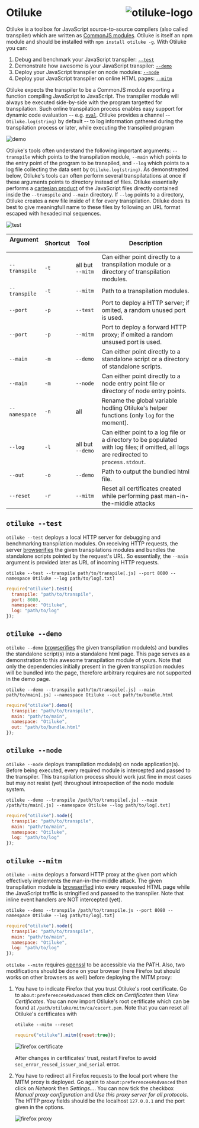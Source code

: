 # Otiluke <img src="img/otiluke.png" align="right" alt="otiluke-logo" title="Resilient Sphere of Otiluke">

Otiluke is a toolbox for JavaScript source-to-source compilers (also called transpiler) which are written as [CommonJS modules](http://www.commonjs.org/).
Otiluke is itself an npm module and should be installed with `npm install otiluke -g`.
With Otiluke you can:

1. Debug and benchmark your JavaScript transpiler: [`--test`](#otiluke---test)
2. Demonstrate how awesome is your JavaScript transpiler: [`--demo`](#otiluke---demo)
3. Deploy your JavaScript transpiler on node modules: [`--node`](#otiluke---node)
4. Deploy your JavaScript transpiler on online HTML pages: [`--mitm`](#otiluke---node)

Otiluke expects the transpiler to be a CommonJS module exporting a function compiling JavaScript to JavaScript.
The transpiler module will always be executed side-by-side with the program targetted for transpilation.
Such online transpilation process enables easy support for dynamic code evaluation -- e.g. [`eval`](https://developer.mozilla.org/en-US/docs/Web/JavaScript/Reference/Global_Objects/eval).
Otiluke provides a channel -- `Otiluke.log(string)` by default -- to log information gathered during the transpilation process or later, while executing the transpiled program

<img src="img/demo.png" align="center" alt="demo" title="Otiluke's demo tool"/>

Otiluke's tools often understand the following important arguments:
`--transpile` which points to the transpilation module,
`--main` which points to the entry point of the program to be transpiled,
and `--log` which points to a log file collecting the data sent by `Otiluke.log(string)`.
As demonstreated below, Otiluke's tools can often perform several transpilatations at once if these arguments points to directory instead of files.
Otiluke essentially performs a [cartesian product](https://en.wikipedia.org/wiki/Cartesian_product) of the JavaScript files directly contained inside the `--transpile` and `--main` directory.
If `--log` points to a directory, Otiluke creates a new file inside of it for every transpilation.
Otiluke does its best to give meaningfull name to these files by following an URL format escaped with hexadecimal sequences.

<img src="img/test.png" align="center" alt="test" title="Otiluke's test tool"/>

Argument &nbsp;| Shortcut | Tool&nbsp;&nbsp;&nbsp; | Description
--------------|----------|-------------------|-----------------------------------------------------------------------------------------------------------------------------------------------
`--transpile` | `-t`     | all but `--mitm`  | Can either point directly to a transpilation module or a directory of transpilation modules.
`--transpile` | `-t`     | `--mitm`          | Path to a transpilation modules.
`--port`      | `-p`     | `--test`          | Port to deploy a HTTP server; if omited, a random unused port is used.
`--port`      | `-p`     | `--mitm`          | Port to deploy a forward HTTP proxy; if omited a random unsused port is used. 
`--main`      | `-m`     | `--demo`          | Can either point directly to a standalone script or a directory of standalone scripts.
`--main`      | `-m`     | `--node`          | Can either point directly to a node entry point file or directory of node entry points.
`--namespace` | `-n`     | all               | Rename the global variable hodling Otiluke's helper functions (only `log` for the moment).
`--log`       | `-l`     | all but `--demo`  | Can either point to a log file or a directory to be populated with log files; if omitted, all logs are redirected to `process.stdout`.
`--out`       | `-o`     | `--demo`          | Path to output the bundled html file.
`--reset`     | `-r`     | `--mitm`          | Reset all certificates created while performing past man-in-the-middle attacks 

## `otiluke --test`

`otiluke --test` deploys a local HTTP server for debugging and benchmarking transpilation modules. 
On receiving HTTP requests, the server [browserifies](http://browserify.org/) the given transpilations modules and bundles the standalone scripts pointed by the request's URL.
So essentially, the `--main` argument is provided later as URL of incoming HTTP requests.

```shell
otiluke --test --transpile path/to/transpile[.js] --port 8080 --namespace Otiluke --log path/to/log[.txt] 
```
```javascript
require("otiluke").test({
  transpile: "path/to/transpile",
  port: 8080,
  namespace: "Otiluke",
  log: "path/to/log"
});
```

## `otiluke --demo`

`otiluke --demo` [browserifies](http://browserify.org/) the given transpilation module(s) and bundles the standalone script(s) into a standalone html page.
This page serves as a demonstration to this awesome transpilation module of yours.
Note that only the dependencies initially present in the given transpilation modules will be bundled into the page, therefore arbitrary requires are not supported in the demo page.

```shell
otiluke --demo --transpile path/to/transpile[.js] --main path/to/main[.js] --namespace Otiluke --out path/to/bundle.html
```
```javascript
require("otiluke").demo({
  transpile: "path/to/transpile",
  main: "path/to/main",
  namespace: "Otiluke",
  out: "path/to/bundle.html"
});
```

## `otiluke --node`

`otiluke --node` deploys transpilation module(s) on node application(s).
Before being executed, every required module is intercepted and passed to the transpiler.
This transpilation process should work just fine in most cases but may not resist (yet) throughout introspection of the node module system.

```shell
otiluke --demo --transpile /path/to/transpile[.js] --main /path/to/main[.js] --namespace Otiluke --log path/to/log[.txt]
```
```javascript
require("otiluke").node({
  transpile: "path/to/transpile",
  main: "path/to/main",
  namespace: "Otiluke",
  log: "path/to/log"
});
```

## `otiluke --mitm`

`otiluke --mitm` deploys a forward HTTP proxy at the given port which effectively implements the man-in-the-middle attack.
The given transpilation module is [browserified](http://browserify.org/) into every requested HTML page while the JavaScript traffic is stringified and passed to the transpiler.
Note that inline event handlers are NOT intercepted (yet).

```shell
otiluke --demo --transpile /path/to/transpile.js --port 8080 --namespace Otiluke --log path/to/log[.txt]
```
```javascript
require("otiluke").node({
  transpile: "path/to/transpile",
  main: "path/to/main",
  namespace: "Otiluke",
  log: "path/to/log"
});
```

`otiluke --mitm` requires [openssl](https://www.openssl.org/) to be accessible via the PATH.
Also, two modifications should be done on your browser (here Firefox but should works on other browsers as well) before deploying the MITM proxy:

1. You have to indicate Firefox that you trust Otiluke's root certificate.
   Go to `about:preferences#advanced` then click on *Certificates* then *View Certificates*.
   You can now import Otiluke's root certificate which can be found at `/path/otiluke/mitm/ca/cacert.pem`.
   Note that you can reset all Otiluke's certificates with

    ```shell
    otiluke --mitm --reset
    ```
    ```javascript
    require("otiluke").mitm({reset:true});
    ```

   <img src="img/firefox-cert.png" align="center" alt="firefox certificate" title="Firefox's certificate"/>

   After changes in certificates' trust, restart Firefox to avoid `sec_error_reused_issuer_and_serial` error.

2. You have to redirect all Firefox requests to the local port where the MITM proxy is deployed.
   Go again to `about:preferences#advanced` then click on *Network* then *Settings...*.
   You can now tick the checkbox *Manual proxy configuration* and *Use this proxy server for all protocols*.
   The HTTP proxy fields should be the localhost `127.0.0.1` and the port given in the options.

   <img src="img/firefox-proxy.png" align="center" alt="firefox proxy" title="Firefox's proxy settings"/>

